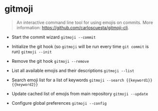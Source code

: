 # gitmoji
> An interactive command line tool for using emojis on commits.
> More information: <https://github.com/carloscuesta/gitmoji-cli>.

- Start the commit wizard
`gitmoji --commit`

- Initialize the git hook (so `gitmoji` will be run every time `git commit` is run)
`gitmoji --init`

- Remove the git hook
`gitmoji --remove`

- List all available emojis and their descriptions
`gitmoji --list`

- Search emoji list for a list of keywords
`gitmoji --search {{keyword1}} {{keyword2}}`

- Update cached list of emojis from main repository
`gitmoji --update`

- Configure global preferences
`gitmoji --config`

